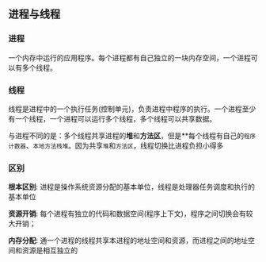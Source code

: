 ## 进程与线程

### 进程

一个内存中运行的应用程序。每个进程都有自己独立的一块内存空间，一个进程可以有多个线程。

### 线程

线程是进程中的一个执行任务(控制单元)，负责进程中程序的执行。一个进程至少有一个线程，一个进程可以运行多个线程，多个线程可以共享数据。

与进程不同的是：多个线程共享进程的**堆**和**方法区**，但是**每个线程有自己的`程序计数器`、`本地方法栈堆`。因为共享`堆`和`方法区`，线程切换比进程负担小得多

### 区别

**根本区别**: 进程是操作系统资源分配的基本单位，线程是处理器任务调度和执行的基本单位

**资源开销**: 每个进程有独立的代码和数据空间(程序上下文)，程序之间切换会有较大开销；

**内存分配**: 通一个进程的线程共享本进程的地址空间和资源，而进程之间的地址空间和资源是相互独立的